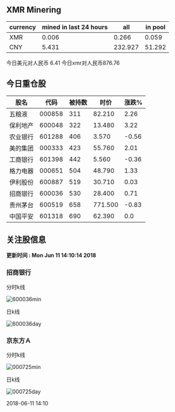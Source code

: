 ## XMR Minering

|currency|mined in last 24 hours|all|in pool|
|---|---|---|---|
|XMR|0.006|0.266|0.059|
|CNY|5.431|232.927|51.292|

今日美元对人民币 6.41	今日xmr对人民币876.76


## 今日重仓股 

|股名|代码|被持数|时价|涨跌%|
|---|---|---|---|---|
|五粮液|000858|311|82.210|2.26|
|保利地产|600048|322|13.480|3.22|
|农业银行|601288|406|3.570|-0.56|
|美的集团|000333|423|55.760|2.01|
|工商银行|601398|442|5.560|-0.36|
|格力电器|000651|504|48.790|1.33|
|伊利股份|600887|519|30.710|0.03|
|招商银行|600036|530|28.400|0.71|
|贵州茅台|600519|658|771.500|-0.83|
|中国平安|601318|690|62.390|0.0|

## 关注股信息
**更新时间 : Mon Jun 11 14:10:14 2018**
### 招商银行 
分时k线

![600036min](http://image.sinajs.cn/newchart/min/n/sh600036.gif)

日k线

![600036day](http://image.sinajs.cn/newchart/daily/n/sh600036.gif)

### 京东方Ａ 
分时k线

![000725min](http://image.sinajs.cn/newchart/min/n/sz000725.gif)

日k线

![000725day](http://image.sinajs.cn/newchart/daily/n/sz000725.gif)

2018-06-11 14:10